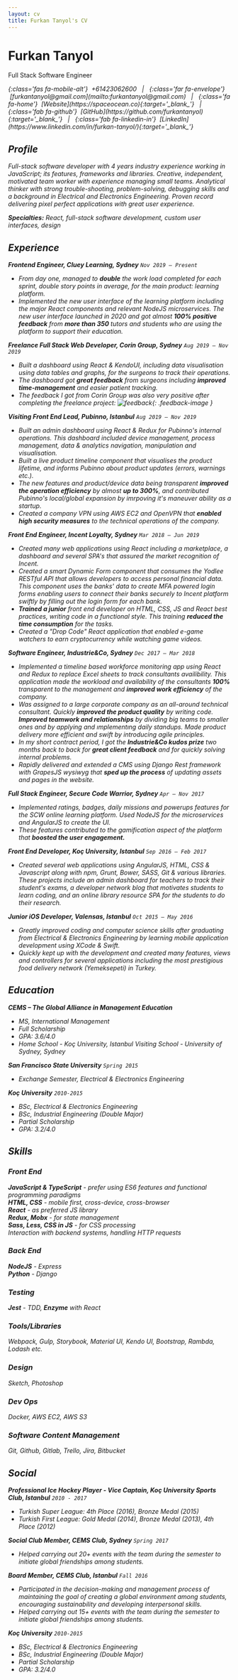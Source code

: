 ```yaml
---
layout: cv
title: Furkan Tanyol's CV
---
```


# Furkan Tanyol

Full Stack Software Engineer

<span>
    <i/>{:class='fas fa-mobile-alt'} &nbsp;+61423062600 &nbsp; &#x0007C; &nbsp;
</span>
<span>
    <i/>{:class='far fa-envelope'} &nbsp;[furkantanyol@gmail.com](mailto:furkantanyol@gmail.com) &nbsp; &#x0007C; &nbsp;
</span>
<span>
    <i/>{:class='fa fa-home'} &nbsp;[Website](https://spaceocean.co){:target='_blank_'} &nbsp; &#x0007C; &nbsp;
</span>
<span>
    <i/>{:class='fab fa-github'} &nbsp;[GitHub](https://github.com/furkantanyol){:target='_blank_'} &nbsp; &#x0007C; &nbsp;
</span>
<span>
    <i/>{:class='fab fa-linkedin-in'} &nbsp;[LinkedIn](https://www.linkedin.com/in/furkan-tanyol/){:target='_blank_'}
</span>

## Profile

Full-stack software developer with 4 years industry experience working in JavaScript; its features, frameworks and libraries. Creative, independent, motivated team worker with experience managing small teams. Analytical thinker with strong trouble-shooting, problem-solving, debugging skills and a background in Electrical and Electronics Engineering. Proven record delivering pixel perfect applications with great user experience.

**Specialties:** React, full-stack software development, custom user interfaces, design

## Experience

**Frontend Engineer, Cluey Learning, Sydney** `Nov 2019 – Present`

- From day one, managed to **double** the work load completed for each sprint, _double story points in average_, for the main product: learning platform.
- Implemented the new user interface of the learning platform including the major React components and relevant NodeJS microservices. The new user interface launched in 2020 and got almost **100% positive feedback** from **more than 350** tutors and students who are using the platform to support their education.

**Freelance Full Stack Web Developer, Corin Group, Sydney** `Aug 2019 – Nov 2019`

- Built a dashboard using React & KendoUI, including data visualisation using data tables and graphs, for the surgeons to track their operations.
- The dashboard got **great feedback** from surgeons including **improved time-management** and easier patient tracking.
- The feedback I got from Corin Group was also very positive after completing the freelance project:
  ![feedback](https://ftanyol.s3-ap-southeast-2.amazonaws.com/images/corin-feedback.png){: .feedback-image }

**Visiting Front End Lead, Pubinno, Istanbul** `Aug 2019 – Nov 2019`

- Built an admin dashboard using React & Redux for Pubinno's internal operations. This dashboard included device management, process management, data & analytics navigation, manipulation and visualisation.
- Built a live product timeline component that visualises the product lifetime, and informs Pubinno about product updates (errors, warnings etc.).
- The new features and product/device data being transparent **improved the operation efficiency** by almost **up to 300%**, and contributed _Pubinno's local/global expansion_ by imrpoving it's maneuver ability as a startup.
- Created a company VPN using AWS EC2 and OpenVPN that **enabled high security measures** to the technical operations of the company.

**Front End Engineer, Incent Loyalty, Sydney** `Mar 2018 – Jun 2019`

- Created many web applications using React including a marketplace, a dashboard and several SPA's that _assured the market recognition_ of Incent.
- Created a smart Dynamic Form component that consumes the Yodlee RESTful API that allows developers to access personal financial data. This component uses the banks' data to create MFA powered login forms _enabling users to connect their banks securely_ to Incent platform _swiftly_ by filling out the login form for each bank.
- **Trained a junior** front end developer on HTML, CSS, JS and React best practices, writing code in a functional style. This training **reduced the time consumption** for the tasks.
- Created a "Drop Code" React application that enabled e-game watchers to earn cryptocurrency while watching game videos.

**Software Engineer, Industrie&Co, Sydney** `Dec 2017 – Mar 2018`

- Implemented a timeline based workforce monitoring app using React and Redux to replace Excel sheets to track consultants availibility. This application made the workload and availability of the consultants **100%** transparent to the management and **improved work efficiency** of the company.
- Was assigned to a large corporate company as an all-around technical consultant. Quickly **improved the product quality** by writing code. **Improved teamwork and relationships** by dividing big teams to smaller ones and by applying and ımplementıng daily standups. Made product delivery more efficient and swift by introducing agile principles.
- In my short contract period, I got the **Industrie&Co kudos prize** two months back to back for **great client feedback** and for quickly solving internal problems.
- Rapidly delivered and extended a CMS using Django Rest framework with GrapesJS wysiwyg that **sped up the process** of updating assets and pages in the website.

**Full Stack Engineer, Secure Code Warrior, Sydney** `Apr – Nov 2017`

- Implemented ratings, badges, daily missions and powerups features for the SCW online learning platform. Used NodeJS for the microservices and AngularJS to create the UI.
- These features contributed to the gamification aspect of the platform that **boosted the user engagement.**

**Front End Developer, Koç University, Istanbul** `Sep 2016 – Feb 2017`

- Created several web applications using AngularJS, HTML, CSS & Javascript along with npm, Grunt, Bower, SASS, Git & various libraries. These projects include an admin dashboard for teachers to track their student's exams, a developer network blog that motivates students to learn coding, and an online library resource SPA for the students to do their research.

**Junior iOS Developer, Valensas, Istanbul** `Oct 2015 – May 2016`

- Greatly improved coding and computer science skills after graduating from Electrical & Electronics Engineering by learning mobile application development using XCode & Swift.
- Quickly kept up with the development and created many features, views and controllers for several applications including the most prestigious food delivery network (Yemeksepeti) in Turkey.

## Education

**CEMS – The Global Alliance in Management Education**

- MS, International Management
- Full Scholarship
- GPA: 3.6/4.0
- _Home School_ - Koç University, Istanbul
  _Visiting School_ - University of Sydney, Sydney

**San Francisco State University** `Spring 2015`

- Exchange Semester, Electrical & Electronics Engineering

**Koç University** `2010-2015`

- BSc, Electrical & Electronics Engineering
- BSc, Industrial Engineering (Double Major)
- Partial Scholarship
- GPA: 3.2/4.0

## Skills

### Front End

**JavaScript & TypeScript** - prefer using ES6 features and functional programming paradigms<br/>
**HTML, CSS** - mobile first, cross-device, cross-browser<br/>
**React** - as preferred JS library<br/>
**Redux, Mobx** - for state management<br/>
**Sass, Less, CSS in JS** - for CSS processing<br/>
Interaction with backend systems, handling HTTP requests

### Back End

**NodeJS** - Express<br/>
**Python** - Django

### Testing

**Jest** - TDD, **Enzyme** with React

### Tools/Libraries

Webpack, Gulp, Storybook, Material UI, Kendo UI, Bootstrap, Rambda, Lodash etc.

### Design

Sketch, Photoshop

### Dev Ops

Docker, AWS EC2, AWS S3

### Software Content Management

Git, Github, Gitlab, Trello, Jira, Bitbucket

## Social

**Professional Ice Hockey Player - Vice Captain, Koç University Sports Club, Istanbul** `2010 - 2017`

- Turkish Super League: 4th Place (2016), Bronze Medal (2015)
- Turkish First League: Gold Medal (2014), Bronze Medal (2013), 4th Place (2012)

**Social Club Member, CEMS Club, Sydney** `Spring 2017`

- Helped carrying out 20+ events with the team during the semester to initiate global friendships among students.

**Board Member, CEMS Club, Istanbul** `Fall 2016`

- Participated in the decision-making and management process of maintaining the goal of creating a global environment among students, encouraging sustainability and developing interpersonal skills.
- Helped carrying out 15+ events with the team during the semester to initiate global friendships among students.

**Koç University** `2010-2015`

- BSc, Electrical & Electronics Engineering
- BSc, Industrial Engineering (Double Major)
- Partial Scholarship
- GPA: 3.2/4.0

<!-- ### Footer

Last updated: May 2013 -->
